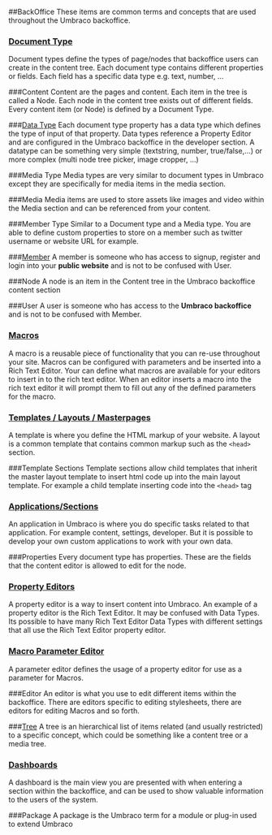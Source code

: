 ##BackOffice
These items are common terms and concepts that are used throughout the Umbraco backoffice.

### [Document Type](Document-Types/index.md)
Document types define the types of page/nodes that backoffice users can create in the content tree. Each document type contains different properties or fields.
Each field has a specific data type e.g. text, number, ... 

###Content
Content are the pages and content.  Each item in the tree is called a Node.  Each node in the content tree exists out of different fields.  Every content item (or Node) is defined by a Document Type.   

###[Data Type](Data-Types/index.md)
Each document type property has a data type which defines the type of input of that property. Data types reference a Property Editor and are configured in the Umbraco backoffice in the developer section.  A datatype can be something very simple (textstring, number, true/false,...) or more complex (multi node tree picker, image cropper, ...)

###Media Type
Media types are very similar to document types in Umbraco except they are specifically for media items in the media section.

###Media
Media items are used to store assets like images and video within the Media section and can be referenced from your content.

###Member Type
Similar to a Document type and a Media type. You are able to define custom properties to store on a member such as twitter username or website URL for example.

###[Member](Members/index.md)
A member is someone who has access to signup, register and login into your **public website** and is not to be confused with User.

###Node
A node is an item in the Content tree in the Umbraco backoffice content section

###User
A user is someone who has access to the **Umbraco backoffice** and is not to be confused with Member.

### [Macros](../../Reference/Templating/Macros/index.md)

A macro is a reusable piece of functionality that you can re-use throughout your site. Macros can be configured with parameters and be inserted into a Rich Text Editor. Your can define what macros are available for your editors to insert in to the rich text editor. When an editor inserts a macro into the rich text editor it will prompt them to fill out any of the defined parameters for the macro.

### [Templates / Layouts / Masterpages](../../Reference/Templating/index.md)
A template is where you define the HTML markup of your website. A layout is a common template that contains common markup such as the `<head>` section.

###Template Sections
Template sections allow child templates that inherit the master layout template to insert html code up into the main layout template. For example a child template inserting code into the `<head>` tag

### [Applications/Sections](../../Extending-Umbraco/Section-Trees/index.md)
An application in Umbraco is where you do specific tasks related to that application. For example content, settings, developer. But it is possible to develop your own custom applications to work with your own data.

###Properties
Every document type has properties. These are the fields that the content editor is allowed to edit for the node.

### [Property Editors](Property-Editors/index.md)
A property editor is a way to insert content into Umbraco. An example of a property editor is the Rich Text Editor. It may be confused with Data Types. Its possible to have many Rich Text Editor Data Types with different settings that all use the Rich Text Editor property editor.

### [Macro Parameter Editor](../../Extending-Umbraco/Macro-Parameter-Editors/index.md)
A parameter editor defines the usage of a property editor for use as a parameter for Macros.

###Editor
An editor is what you use to edit different items within the backoffice. There are editors specific to editing stylesheets, there are editors for editing Macros and so forth.

###[Tree](../../Extending-Umbraco/Section-Trees/index.md)
A tree is an hierarchical list of items related (and usually restricted) to a specific concept, which could be something like a content tree or a media tree.

### [Dashboards](Extending-Umbraco/Dashboards/index.md)
A dashboard is the main view you are presented with when entering a section within the backoffice, and can be used to show valuable information to the users of the system.

###Package
A package is the Umbraco term for a module or plug-in used to extend Umbraco